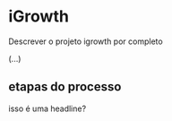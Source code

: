 # iGrowth

Descrever o projeto igrowth por completo

(...)

## etapas do processo
isso é uma headline?

